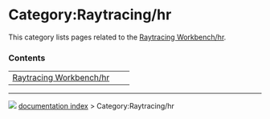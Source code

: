 # Category:Raytracing/hr
This category lists pages related to the [Raytracing Workbench/hr](Raytracing_Workbench/hr.md).

### Contents

|     |     |     |
| --- | --- | --- |
| [Raytracing Workbench/hr](Raytracing_Workbench/hr.md) |



---
![](images/Button_right.svg) [documentation index](../README.md) > Category:Raytracing/hr
